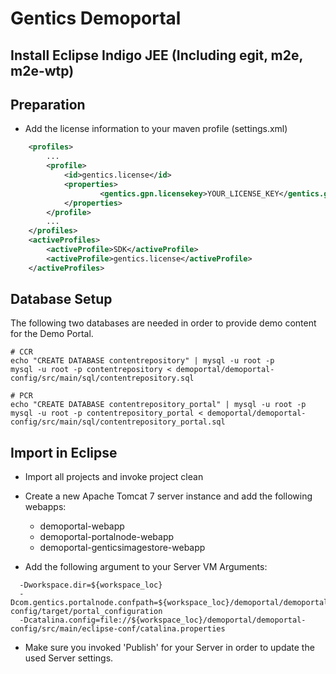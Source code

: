 # Gentics Demoportal #

## Install Eclipse Indigo JEE (Including egit, m2e, m2e-wtp) ##

## Preparation ##

* Add the license information to your maven profile (settings.xml)

```xml
    <profiles>
        ...
        <profile>
            <id>gentics.license</id>
            <properties>
                    <gentics.gpn.licensekey>YOUR_LICENSE_KEY</gentics.gpn.licensekey>
            </properties>
        </profile>
        ...
    </profiles>
    <activeProfiles>
        <activeProfile>SDK</activeProfile>
        <activeProfile>gentics.license</activeProfile>
    </activeProfiles>
```

## Database Setup ##

The following two databases are needed in order to provide demo content for the Demo Portal.

```
# CCR
echo "CREATE DATABASE contentrepository" | mysql -u root -p
mysql -u root -p contentrepository < demoportal/demoportal-config/src/main/sql/contentrepository.sql

# PCR
echo "CREATE DATABASE contentrepository_portal" | mysql -u root -p
mysql -u root -p contentrepository_portal < demoportal/demoportal-config/src/main/sql/contentrepository_portal.sql
```

## Import in Eclipse ##

* Import all projects and invoke project clean

* Create a new Apache Tomcat 7 server instance and add the following webapps:

  * demoportal-webapp
  * demoportal-portalnode-webapp
  * demoportal-genticsimagestore-webapp

* Add the following argument to your Server VM Arguments:

```
  -Dworkspace.dir=${workspace_loc}
  -Dcom.gentics.portalnode.confpath=${workspace_loc}/demoportal/demoportal-config/target/portal_configuration
  -Dcatalina.config=file://${workspace_loc}/demoportal/demoportal-config/src/main/eclipse-conf/catalina.properties
```

* Make sure you invoked 'Publish' for your Server in order to update the used Server settings.
